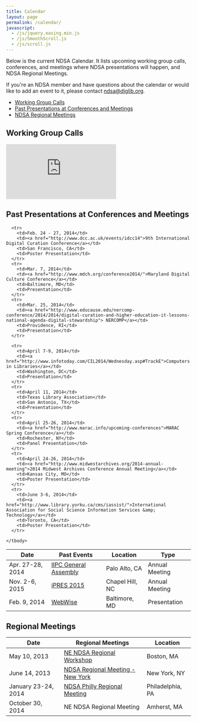 ```yaml
---
title: Calendar
layout: page
permalink: /calendar/
javascript:
  - /js/jquery.easing.min.js
  - /js/SmoothScroll.js
  - /js/scroll.js
---
```


Below is the current NDSA Calendar. It lists upcoming working group calls, conferences, and meetings where NDSA presentations will happen, and NDSA Regional Meetings.

If you're an NDSA member and have questions about the calendar or would like to add an event to it, please contact <ndsa@diglib.org>.

- [Working Group Calls](#working-group-calls)
- [Past Presentations at Conferences and Meetings](#past-presentations-at-conferences-and-meetings)
- [NDSA Regional Meetings](#regional-meetings)

## Working Group Calls

<div class="embed-responsive embed-responsive-16by9">
  <iframe class="embed-responsive-tiem" src="https://calendar.google.com/calendar/embed?title=NDSA%20Calendar&amp;showTitle=0&amp;wkst=1&amp;bgcolor=%23FFFFFF&amp;src=ndsa.cal%40gmail.com&amp;color=%23182C57&amp;ctz=America%2FNew_York" frameborder="0" scrolling="no"></iframe>
</div>


<!--
<table class="table" summary="NDSA Meeting Calendar">
  <thead>
    <tr>
      <th>Date</th>
      <th>Working Group Calls</th>
      <th>Time (Eastern)</th>
    </tr>
  </thead>
  <tbody>
    <tr>
      <td>Wednesday, Mar. 4, 2015
      </td>
      <td>Content Working Group Monthly Call</td>
      <td>11:00 AM – 12:00 PM </td>
    </tr>
    <tr>
      <td>Thursday, Mar. 12, 2015 </td>
      <td>NDSA Leadership Regular Monthly Meeting
      </td>
      <td>1:00 PM – 2:00 PM</td>
    </tr>
    <tr>
      <td>Friday, Feb. 20, 2015
      </td>
      <td>Geospatial CWG Working Group Monthly Call</td>

      <td>11:00 AM – 12:00 PM </td>
    </tr>
    <tr>
      <td>Monday, Mar. 16, 2015</td>
      <td>Standards &amp; Practices Working Group Monthly Call</td>

      <td>1:00 PM – 2:00 PM</td>
    </tr>
    <tr>
      <td>Tuesday, Mar. 24, 2015</td>
      <td>Infrastructure Working Group Monthly Call</td>

      <td>2:00 PM – 3:00 PM </td>
    </tr>
    <tr>
      <td>Wednesday, Apr. 1, 2015</td>
      <td>Content Working Group Monthly Call</td>

      <td>11:00 AM – 12:00 PM</td>
    </tr>
    <tr>
      <td>Thursday, Apr. 9, 2015 </td>
      <td>NDSA Leadership Regular Monthly Meeting</td>
      <td>1:00 PM – 2:00 PM</td>
    </tr>
    <tr>
      <td>Monday, Apr. 14, 2015 </td>
      <td>Innovation Working Group Bi-monthly Call</td>

      <td>2:00 PM – 3:00 PM </td>
    </tr>


    <tr>
      <td>Friday, Apr. 17, 2015 </td>
      <td>Geospatial CWG Working Group Monthly Call</td>
      <td>11:00 AM – 12:00 PM</td>
    </tr>
    <tr>
      <td>Monday, Apr. 20, 2015</td>
      <td>Standards &amp; Practices Working Group Monthly Call</td>
      <td>1:00 PM – 2:00 PM</td>
    </tr>
    <tr>
      <td>Tuesday, Apr. 28, 2015</td>
      <td>Infrastructure Working Group Monthly Call</td>
      <td>2:00 PM – 3:00 PM </td>
    </tr>
    <tr>
      <td>Wednesday, May 6, 2015</td>
      <td>Content Working Group Monthly Call</td>
      <td>11:00 AM – 12:00 PM</td>
    </tr>
    <tr>
      <td>Thursday, May 14, 2014 </td>
      <td>NDSA Leadership Regular Monthly Meeting</td>
      <td>1:00 PM – 2:00 PM</td>
    </tr>
    <tr>
      <td>Friday, May 15, 2014 </td>
      <td>Geospatial CWG Working Group Monthly Call</td>
      <td>11:00 AM – 12:00 PM</td>
    </tr>
    <tr>
      <td>Monday, May 18, 2014 </td>
      <td>Standards &amp; Practices Working Group Monthly Call</td>
      <td>1:00 PM – 2:00 PM</td>
    </tr>
    <tr>
      <td>Tuesday, May 26, 2014</td>
      <td>Infrastructure Working Group Monthly Call</td>
      <td>2:00 PM – 3:00 PM </td>
    </tr>
  </tbody>
</table>
-->

## Past Presentations at Conferences and Meetings

  <table class="table" summary="NDSA Meeting Archive">
    <thead>
      <tr>
        <th>Date</th>
        <th>Past Events</th>
        <th>Location</th>
        <th>Type</th>
      </tr>
    </thead>
    <tbody>
      <tr>
        <td>Apr. 27-28, 2014</td>
        <td><a href="http://netpreserve.org/general-assembly/2015/overview">IIPC General Assembly</a></td>
        <td>Palo Alto, CA</td>
        <td>Annual Meeting</td>
      </tr>
      <tr>
        <td>Nov. 2-6, 2015</td>
        <td><a href="http://ipres2015.org/">iPRES 2015</a></td>
        <td>Chapel Hill, NC</td>
        <td>Annual Meeting</td>
      </tr>
      <tr>
        <td>Feb. 9, 2014</td>
        <td><a href="http://imlswebwise.chnm.gmu.edu/agenda/">WebWise</a></td>
        <td>Baltimore, MD</td>
        <td> Presentation</td>
      </tr>

      <tr>
        <td>Feb. 24 - 27, 2014</td>
        <td><a href="http://www.dcc.ac.uk/events/idcc14">9th International Digital Curation Conference</a></td>
        <td>San Francisco, CA</td>
        <td>Poster Presentation</td>
      </tr>
      <tr>
        <td>Mar. 7, 2014</td>
        <td><a href="http://www.mdch.org/conference2014/">Maryland Digital Culture Conference</a></td>
        <td>Baltimore, MD</td>
        <td>Presentation</td>
      </tr>
      <tr>
        <td>Mar. 25, 2014</td>
        <td><a href="http://www.educause.edu/nercomp-conference/2014/2014/digital-curation-and-higher-education-it-lessons-national-agenda-digital-stewardship"> NERCOMP</a></td>
        <td>Providence, RI</td>
        <td>Presentation</td>
      </tr>

      <tr>
        <td>April 7-9, 2014</td>
        <td><a href="http://www.infotoday.com/CIL2014/Wednesday.asp#TrackE">Computers in Libraries</a></td>
        <td>Washington, DC</td>
        <td>Presentation</td>
      </tr>
      <tr>
        <td>April 11, 2014</td>
        <td>Texas Library Association</td>
        <td>San Antonio, TX</td>
        <td>Presentation</td>
      </tr>
      <tr>
        <td>April 25-26, 2014</td>
        <td><a href="http://www.marac.info/upcoming-conferences">MARAC Spring Conference</a></td>
        <td>Rochester, NY</td>
        <td>Panel Presentation</td>
      </tr>
      <tr>
        <td>April 24-26, 2014</td>
        <td><a href="http://www.midwestarchives.org/2014-annual-meeting">2014 Midwest Archives Conference Annual Meeting</a></td>
        <td>Kansas City, MO</td>
        <td>Poster Presentation</td>
      </tr>
      <tr>
        <td>June 3-6, 2014</td>
        <td><a href="http://www.library.yorku.ca/cms/iassist/">International Association for Social Science Information Services &amp; Technology</a></td>
        <td>Toronto, CA</td>
        <td>Poster Presentation</td>
      </tr>

    </tbody>
  </table>

  <h2 id="regional-meetings">Regional Meetings</h2>

  <table class="table" summary="Regional NDSA Meetings">
    <thead>
      <tr>
        <th>Date</th>
        <th>Regional Meetings</th>
        <th>Location</th>
      </tr>
    </thead>
    <tr>
      <td>May 10, 2013</td>
      <td>
        <a href="http://projects.iq.harvard.edu/ne_ndsa">NE NDSA Regional Workshop</a>
      </td>
      <td>Boston, MA</td>
    </tr>
    <tr>
      <td>June 14, 2013</td>
      <td><a href="http://camps.nycdigital.org/ndsa/">NDSA Regional Meeting - New York</a></td>
      <td>New York, NY</td>
    </tr>
    <tr>
      <td>January 23-24, 2014</td>
      <td><a href="http://www.librarycompany.org/events/ndsaregional/How%20Do%20We%20Approach%20Becoming%20a%20Regional%20Hub%20of%20DPLA.pdf">NDSA Philly Regional Meeting</a></td>
      <td>Philadelphia, PA</td>
    </tr>
    <tr>
      <td>October 30, 2014</td>
      <td>NE NDSA Regional Meeting</td>
      <td>Amherst, MA</td>
    </tr>
  </tbody>
</table>

<div class="scroll-to-top">&nbsp;</div>
